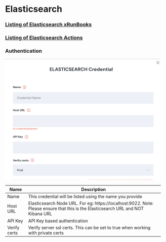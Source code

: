 # Elasticsearch

### [Listing of Elasticsearch xRunBooks](broken-reference)

### [Listing of Elasticsearch Actions](../../lists/action\_ES.md)

### Authentication

![Information needed to onboard Elasticsearch connector](<../../.gitbook/assets/Screen Shot 2022-06-15 at 7.44.00 PM.png>)



| Name         | Description                                                                                                                       |
| ------------ | --------------------------------------------------------------------------------------------------------------------------------- |
| Name         | This credential will be listed using the name you provide                                                                         |
| Host URL     | Elasticsearch Node URL. For eg: https://localhost:9022. Note: Please ensure that this is the Elasticsearch URL and NOT Kibana URL |
| API Key      | API Key based authentication                                                                                                      |
| Verify certs | Verify server ssl certs. This can be set to true when working with private certs                                                  |
